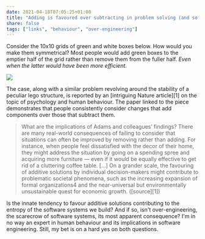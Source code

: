 ```yaml
---
date: 2021-04-18T07:05:25+01:00
title: "Adding is favoured over subtracting in problem solving (and software systems)"
share: false
tags: ["links", "behaviour", "over-engineering"]
---
```

Consider the 10x10 grids of green and white boxes below. How would you
make them symmetrical? Most people would add green boxes to the emptier half of
the grid rather than remove them from the fuller half. *Even when the latter
would have been more efficient*. 

![](/images/asymmetrical-grid.jpg)

The case, along with a similar problem revolving around the stability of
a peculiar lego structure, is reported by an [intriguing Nature article][1] on
the topic of psychology and human behaviour. The paper linked to the piece
demonstrates that people consistently consider changes that add components over
those that subtract them. 

> What are the implications of Adams and colleagues’ findings? There are many
> real-world consequences of failing to consider that situations can often be
> improved by removing rather than adding. For instance, when people feel
> dissatisfied with the decor of their home, they might address the situation
> by going on a spending spree and acquiring more furniture — even if it would
> be equally effective to get rid of a cluttering coffee table.  [...] On
> a grander scale, the favouring of additive solutions by individual
> decision-makers might contribute to problematic societal phenomena, such as
> the increasing expansion of formal organizations4 and the near-universal but
> environmentally unsustainable quest for economic growth. ([source][1])

Is the innate tendency to favour additive solutions contributing to the entropy
of the software systems we build? And if so, isn't over-engineering, the
scarecrow of software systems,  its most apparent consequence? I'm in no way an
expert in human behaviour and its implications in software engineering. Still,
my bet is on a hard yes on both questions.

